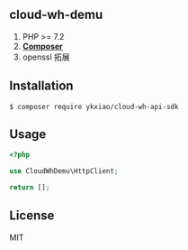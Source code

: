 ## cloud-wh-demu

1. PHP >= 7.2
2. **[Composer](https://getcomposer.org/)**
3. openssl 拓展

## Installation

```shell
$ composer require ykxiao/cloud-wh-api-sdk
```

## Usage

```php
<?php

use CloudWhDemu\HttpClient;

return [];

```

## License

MIT